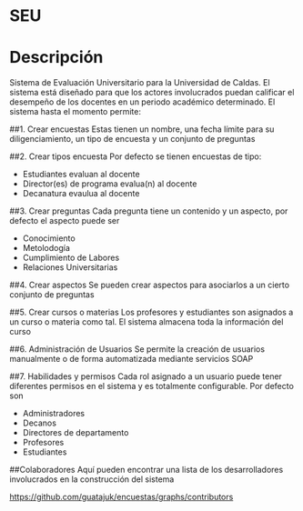 SEU
===

# Descripción
Sistema de Evaluación Universitario para la Universidad de Caldas. El sistema está diseñado para que los actores involucrados puedan calificar el desempeño de los docentes en un periodo académico determinado. El sistema hasta el momento permite:

##1. Crear encuestas
Estas tienen un nombre, una fecha límite para su diligenciamiento, un tipo de encuesta y un conjunto de preguntas

##2. Crear tipos encuesta
Por defecto se tienen encuestas de tipo:

* Estudiantes evaluan al docente
* Director(es) de programa evalua(n) al docente
* Decanatura evaulua al docente

##3. Crear preguntas
Cada pregunta tiene un contenido y un aspecto, por defecto el aspecto puede ser

* Conocimiento
* Metolodogía
* Cumplimiento de Labores
* Relaciones Universitarias

##4. Crear aspectos
Se pueden crear aspectos para asociarlos a un cierto conjunto de preguntas

##5. Crear cursos o materias
Los profesores y estudiantes son asignados a un curso o materia como tal. El sistema almacena toda la información del curso

##6. Administración de Usuarios
Se permite la creación de usuarios manualmente o de forma automatizada mediante servicios SOAP

##7. Habilidades y permisos
Cada rol asignado a un usuario puede tener diferentes permisos en el sistema y es totalmente configurable. Por defecto son

* Administradores
* Decanos
* Directores de departamento
* Profesores
* Estudiantes

##Colaboradores
Aquí pueden encontrar una lista de los desarrolladores involucrados en la construcción del sistema

https://github.com/guatajuk/encuestas/graphs/contributors